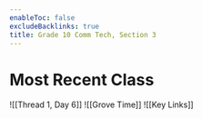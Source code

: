 ```yaml
---
enableToc: false
excludeBacklinks: true
title: Grade 10 Comm Tech, Section 3
---
```


# Most Recent Class
![[Thread 1, Day 6]]
![[Grove Time]]
![[Key Links]]